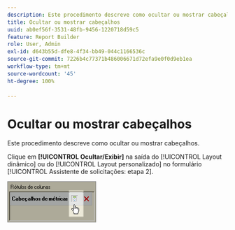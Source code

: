 ```yaml
---
description: Este procedimento descreve como ocultar ou mostrar cabeçalhos.
title: Ocultar ou mostrar cabeçalhos
uuid: ab0ef56f-3531-48fb-9456-1220718d59c5
feature: Report Builder
role: User, Admin
exl-id: d643b55d-dfe8-4f34-bb49-044c1166536c
source-git-commit: 7226b4c77371b486006671d72efa9e0f0d9eb1ea
workflow-type: tm+mt
source-wordcount: '45'
ht-degree: 100%

---
```


# Ocultar ou mostrar cabeçalhos

Este procedimento descreve como ocultar ou mostrar cabeçalhos.

Clique em **[!UICONTROL Ocultar/Exibir]** na saída do [!UICONTROL Layout dinâmico] ou do [!UICONTROL Layout personalizado] no formulário [!UICONTROL Assistente de solicitações: etapa 2].

![](assets/hide_show_header.png)
